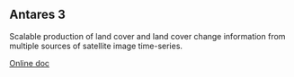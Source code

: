 ## Antares 3

Scalable production of land cover and land cover change information from multiple sources of satellite image time-series.

[Online doc](https://conabio.github.io/antares3/)
